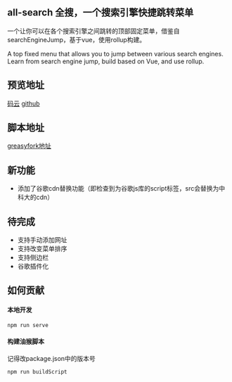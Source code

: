 ## all-search 全搜，一个搜索引擎快捷跳转菜单

一个让你可以在各个搜索引擎之间跳转的顶部固定菜单，借鉴自searchEngineJump，基于vue，使用rollup构建。

A top fixed menu that allows you to jump between various search engines. Learn from search engine jump, build based on Vue, and use rollup.

## 预览地址
[码云](https://endday.gitee.io/all-search/)
[github](https://endday.github.io/all-search/)

## 脚本地址
[greasyfork地址](https://greasyfork.org/zh-CN/scripts/397993-all-search)

## 新功能
* 添加了谷歌cdn替换功能（即检查到为谷歌js库的script标签，src会替换为中科大的cdn）

## 待完成
* 支持手动添加网址
* 支持改变菜单排序
* 支持侧边栏
* 谷歌插件化


## 如何贡献
#### 本地开发
```
npm run serve
```

#### 构建油猴脚本
记得改package.json中的版本号
```
npm run buildScript
```

